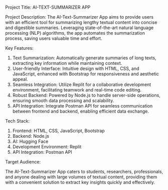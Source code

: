 Project Title: AI-TEXT-SUMMARIZER APP

Project Description:
The AI-Text-Summarizer App aims to provide users with an efficient tool for summarizing lengthy textual content into concise and digestible summaries.
Leveraging state-of-the-art natural language processing (NLP) algorithms, the app automates the summarization process, saving users valuable time and effort.

Key Features:

1. Text Summarization: Automatically generate summaries of long texts, extracting key information while maintaining context.
2. User-friendly Interface: Intuitive design with HTML, CSS, and JavaScript, enhanced with Bootstrap for responsiveness and aesthetic appeal.
3. Seamless Integration: Utilize Replit for a collaborative development environment, facilitating teamwork and real-time code editing.
4. Robust Backend: Powered by Node.js to handle server-side operations, ensuring smooth data processing and scalability.
5. API Integration: Integrate Postman API for seamless communication between frontend and backend, enabling efficient data exchange.

Tech Stack:

1. Frontend: HTML, CSS, JavaScript, Bootstrap
2. Backend: Node.js
3. AI: Hugging Face
4. Development Environment: Replit
5. API Integration: Postman API

Target Audience:

The AI-Text-Summarizer App caters to students, researchers, professionals, and anyone dealing with large volumes of textual content, providing them with a convenient solution to extract key insights quickly and effectively.
